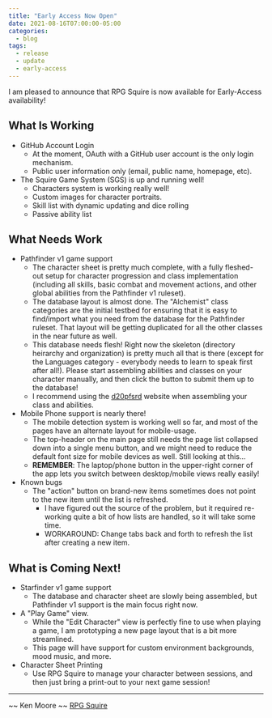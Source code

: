 ```yaml
---
title: "Early Access Now Open"
date: 2021-08-16T07:00:00-05:00
categories:
  - blog
tags:
  - release
  - update
  - early-access
---
```


I am pleased to announce that RPG Squire is now available for Early-Access availability!

## What Is Working
* GitHub Account Login
   * At the moment, OAuth with a GitHub user account is the only login mechanism.
   * Public user information only (email, public name, homepage, etc).
* The Squire Game System (SGS) is up and running well!
   * Characters system is working really well!
   * Custom images for character portraits.
   * Skill list with dynamic updating and dice rolling
   * Passive ability list

## What Needs Work
* Pathfinder v1 game support
   * The character sheet is pretty much complete, with a fully fleshed-out setup for character progression and class implementation (including all skills, basic combat and movement actions, and other global abilities from the Pathfinder v1 ruleset).
   * The database layout is almost done. The "Alchemist" class categories are the initial testbed for ensuring that it is easy to find/import what you need from the database for the Pathfinder ruleset. That layout will be getting duplicated for all the other classes in the near future as well.
   * This database needs flesh! Right now the skeleton (directory heirarchy and organization) is pretty much all that is there (except for the Languages category - everybody needs to learn to speak first after all!). Please start assembling abilities and classes on your character manually, and then click the button to submit them up to the database!
   * I recommend using the [d20pfsrd](https://www.d20pfsrd.com/) website when assembling your class and abilities.
* Mobile Phone support is nearly there!
   * The mobile detection system is working well so far, and most of the pages have an alternate layout for mobile-usage.
   * The top-header on the main page still needs the page list collapsed down into a single menu button, and we might need to reduce the default font size for mobile devices as well. Still looking at this...
   * **REMEMBER**: The laptop/phone button in the upper-right corner of the app lets you switch between desktop/mobile views really easily!
* Known bugs
   * The "action" button on brand-new items sometimes does not point to the new item until the list is refreshed.
      * I have figured out the source of the problem, but it required re-working quite a bit of how lists are handled, so it will take some time.
      * WORKAROUND: Change tabs back and forth to refresh the list after creating a new item.


## What is Coming Next!
* Starfinder v1 game support
   * The database and character sheet are slowly being assembled, but Pathfinder v1 support is the main focus right now.
* A "Play Game" view.
   * While the "Edit Character" view is perfectly fine to use when playing a game, I am prototyping a new page layout that is a bit more streamlined.
   * This page will have support for custom environment backgrounds, mood music, and more.
* Character Sheet Printing
   * Use RPG Squire to manage your character between sessions, and then just bring a print-out to your next game session!

---
~~ Ken Moore ~~
[RPG Squire](htttps://rpgsquire.com)
